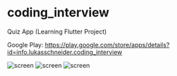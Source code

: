 # coding_interview

Quiz App (Learning Flutter Project)

Google Play: https://play.google.com/store/apps/details?id=info.lukasschneider.coding_interview

![screen](https://i.imgur.com/VaqI3vr.png)
![screen](https://i.imgur.com/Rn3Pvov.png)
![screen](https://i.imgur.com/L2i7pTO.png)
